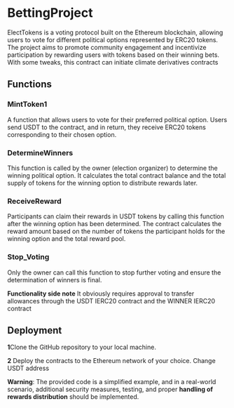 # BettingProject
ElectTokens is a  voting protocol built on the Ethereum blockchain, allowing users to vote for different political options represented by ERC20 tokens. The project aims to promote community engagement and incentivize participation by rewarding users with tokens based on their winning bets. With some tweaks, this contract can initiate climate derivatives contracts

## Functions
### MintToken1
A function that allows users to vote for their preferred political option. Users send USDT to the contract, and in return, they receive ERC20 tokens corresponding to their chosen option.

### DetermineWinners
This function is called by the owner (election organizer) to determine the winning political option. It calculates the total contract balance and the total supply of tokens for the winning option to distribute rewards later.

### ReceiveReward
Participants can claim their rewards in USDT tokens by calling this function after the winning option has been determined. The contract calculates the reward amount based on the number of tokens the participant holds for the winning option and the total reward pool.

### Stop_Voting
Only the owner can call this function to stop further voting and ensure the determination of winners is final.

**Functionality side note** It obviously requires approval to transfer allowances through the USDT IERC20 contract and the WINNER IERC20 contract

## Deployment
**1**Clone the GitHub repository to your local machine.

**2** Deploy the contracts to the Ethereum network of your choice. Change USDT address


**Warning**: The provided code is a simplified example, and in a real-world scenario, additional security measures, testing, and proper **handling of rewards distribution** should be implemented.

